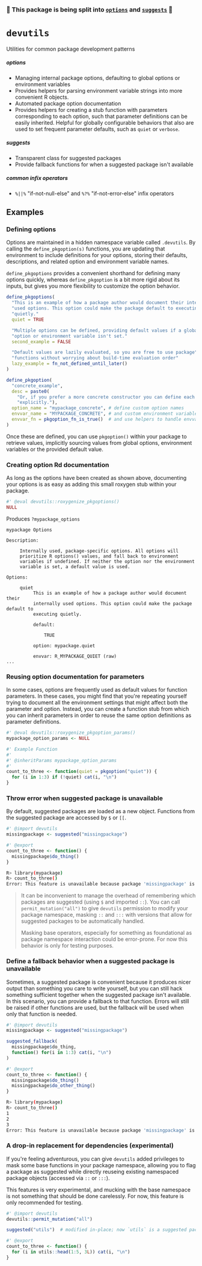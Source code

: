 ### 🚧 This package is being split into [`options`](https://github.com/dgkf/options) and [`suggests`](https://github.com/dgkf/suggests) 🚧

# `devutils`

Utilities for common package development patterns

##### options

- Managing internal package options, defaulting to global options or environment
  variables
- Provides helpers for parsing environment variable strings into more convenient
  R objects.
- Automated package option documentation
- Provides helpers for creating a stub function with parameters corresponding to
  each option, such that parameter definitions can be easily inherited. Helpful
  for globally configurable behaviors that also are used to set frequent
  parameter defaults, such as `quiet` or `verbose`. 

##### suggests

- Transparent class for suggested packages
- Provide fallback functions for when a suggested package isn't available

##### common infix operators

- `%||%` "if-not-null-else" and `%?%` "if-not-error-else" infix operators

## Examples

### Defining options

Options are maintained in a hidden namespace variable called `.devutils`. By
calling the `define_pkgoption(s)` functions, you are updating that environment
to include definitions for your options, storing their defaults, descriptions,
and related option and environment variable names.

`define_pkgoptions` provides a convenient shorthand for defining many options
quickly, whereas `define_pkgoption` is a bit more rigid about its inputs, but
gives you more flexibility to customize the option behavior.

```r
define_pkgoptions(
  "This is an example of how a package author would document their internally",
  "used options. This option could make the package default to executing",
  "quietly."
  quiet = TRUE

  "Multiple options can be defined, providing default values if a global",
  "option or environment variable isn't set."
  second_example = FALSE

  "Default values are lazily evaluated, so you are free to use package",
  "functions without worrying about build-time evaluation order"
  lazy_example = fn_not_defined_until_later()
)

define_pkgoption(
  "concrete_example",
  desc = paste0(
    "Or, if you prefer a more concrete constructor you can define each option ",
    "explicitly."),
  option_name = "mypackage_concrete", # define custom option names
  envvar_name = "MYPACKAGE_CONCRETE", # and custom environment variable names
  envvar_fn = pkgoption_fn_is_true()  # and use helpers to handle envvar parsing
)
```

Once these are defined, you can use `pkgoption()` within your package to
retrieve values, implicitly sourcing values from global options, environment
variables or the provided default value.

### Creating option Rd documentation

As long as the options have been created as shown above, documenting your
options is as easy as adding this small roxygen stub within your package.

```r
#' @eval devutils::roxygenize_pkgoptions()
NULL
```

Produces `?mypackage_options`

```
mypackage Options

Description:

     Internally used, package-specific options. All options will
     prioritize R options() values, and fall back to environment
     variables if undefined. If neither the option nor the environment
     variable is set, a default value is used.

Options:

     quiet
          This is an example of how a package author would document their
          internally used options. This option could make the package default to
          executing quietly.

          default:

              TRUE

          option: mypackage.quiet

          envvar: R_MYPACKAGE_QUIET (raw)
...
```

### Reusing option documentation for parameters

In some cases, options are frequently used as default values for function
parameters. In these cases, you might find that you're repeating yourself trying
to document all the environment settings that might affect both the parameter
and option. Instead, you can create a function stub from which you can inherit
parameters in order to reuse the same option definitions as parameter
definitions.

```r
#' @eval devutils::roxygenize_pkgoption_params()
mypackage_option_params <- NULL

#' Example Function
#'
#' @inheritParams mypackage_option_params
#'
count_to_three <- function(quiet = pkgoption("quiet")) {
  for (i in 1:3) if (!quiet) cat(i, "\n")
}
```

### Throw error when suggested package is unavailable

By default, suggested packages are loaded as a new object. Functions from the
suggested package are accessed by `$` or `[[`.

```r
#' @import devutils
missingpackage <- suggested("missingpackage")

#' @export
count_to_three <- function() {
  missingpackage$do_thing()
}
```

```sh
R> library(mypackage)
R> count_to_three()
Error: This feature is unavailable because package 'missingpackage' is not installed.
```

> It can be inconvenient to manage the overhead of remembering which packages
> are suggested (using `$` and imported `::`). You can call
> `permit_mutation("all")` to give `devutils` permission to modify your package
> namespace, masking `::` and `:::` with versions that allow for suggested
> packages to be automatically handled.  
>
> Masking base operators, especially for something as foundational as package
> namespace interaction could be error-prone. For now this behavior is only for
> testing purposes.

### Define a fallback behavior when a suggested package is unavailable

Sometimes, a suggested package is convenient because it produces nicer output
than something you care to write yourself, but you can still hack something
sufficient together when the suggested package isn't available. In this
scenario, you can provide a fallback to that function. Errors will still be
raised if other functions are used, but the fallback will be used when only that
function is needed.

```r
#' @import devutils
missingpackage <- suggested("missingpackage")

suggested_fallback(
  missingpackage$do_thing,
  function() for(i in 1:3) cat(i, "\n")
)

#' @export
count_to_three <- function() {
  missingpackage$do_thing()
  missingpackage$do_other_thing()
}
```

```sh
R> library(mypackage)
R> count_to_three()
1
2
3
Error: This feature is unavailable because package 'missingpackage' is not installed.
```

### A drop-in replacement for dependencies (experimental)

If you're feeling adventurous, you can give `devutils` added privileges to mask
some base functions in your package namespace, allowing you to flag a package as
suggested while directly reuseing existing namespaced package objects (accessed via
`::` or `:::`).

This features is very experimental, and mucking with the base namespace is not
something that should be done carelessly. For now, this feature is only
recommended for testing.

```r
#' @import devutils
devutils::permit_mutation("all")

suggested("utils")  # modified in-place; now `utils` is a suggested package object

#' @export
count_to_three <- function() {
  for (i in utils::head(1:5, 3L)) cat(i, "\n")
}
```


